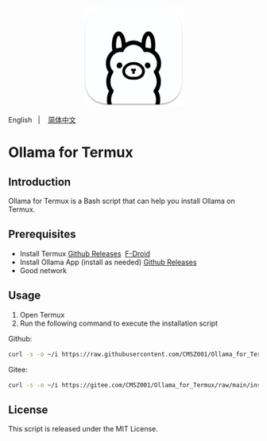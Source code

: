 <div align="center">
  <img alt="ollama" height="200px" src="./_images/ollama.png">
</div>

English
&nbsp;&nbsp;| &nbsp;&nbsp;
<a href="./README_zh-cn.md">简体中文</a>

# Ollama for Termux

## Introduction
Ollama for Termux is a Bash script that can help you install Ollama on Termux.

## Prerequisites

- Install Termux
[Github Releases](https://github.com/termux/termux-app/releases/latest)&nbsp;
[F-Droid](https://f-droid.org/en/packages/com.termux)
- Install Ollama App (install as needed)
[Github Releases](https://github.com/JHubi1/ollama-app/releases/latest)
- Good network

## Usage

1. Open Termux
2. Run the following command to execute the installation script

Github:
```bash
curl -s -o ~/i https://raw.githubusercontent.com/CMSZ001/Ollama_for_Termux/refs/heads/main/install.sh && sh ~/i
```
Gitee:
```bash
curl -s -o ~/i https://gitee.com/CMSZ001/Ollama_for_Termux/raw/main/install.sh && sh ~/i
```

## License

This script is released under the MIT License.
